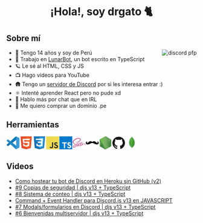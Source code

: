 <p>
  <h1 align="center"><b>¡Hola!, soy drgato 🐈</b></h1>
</p>

## Sobre mí

<img src="https://avatars.githubusercontent.com/u/43690887?s=200&u=059915dea147dfda41abb3a2064c13305634bc62&v=4" align="right" alt="discord pfp"/>

- 🚀 Tengo 14 años y soy de Perú
- 🌛 Trabajo en [LunarBot](https://dsc.gg/lunarbotxd), un bot escrito en TypeScript
- 🪐 Le sé al HTML, CSS y JS
- 📺 Hago videos para YouTube
- 🛖 Tengo un [servidor de Discord](https://drgato.ml/discord) por si les interesa entrar :)
- ⚛️ Intenté aprender React pero no pude xd
- 🙊 Hablo más por chat que en IRL
- 💎 Me quiero comprar un dominio .pe

## Herramientas

<div>
<img align="left" alt="Visual Studio Code" width="35px" src="https://raw.githubusercontent.com/devicons/devicon/master/icons/vscode/vscode-original.svg" />
<img align="left" alt="HTML5" width="35px" src="https://raw.githubusercontent.com/devicons/devicon/master/icons/html5/html5-original.svg" />
<img align="left" alt="CSS3" width="35px" src="https://raw.githubusercontent.com/devicons/devicon/master/icons/css3/css3-original.svg" />
<img align="left" alt="JavaScript" width="35px" src="https://raw.githubusercontent.com/devicons/devicon/master/icons/javascript/javascript-original.svg" />
<img align="left" alt="TypeScript" width="35px" src="https://raw.githubusercontent.com/devicons/devicon/master/icons/typescript/typescript-original.svg" />
<img align="left" alt="Sass" width="35px" src="https://raw.githubusercontent.com/devicons/devicon/master/icons/sass/sass-original.svg" />
<img align="left" alt="Handlebars" width="35px" src="https://raw.githubusercontent.com/devicons/devicon/master/icons/handlebars/handlebars-original.svg" />
<img align="left" alt="Node.js" width="35px" src="https://raw.githubusercontent.com/github/explore/80688e429a7d4ef2fca1e82350fe8e3517d3494d/topics/nodejs/nodejs.png" />
<img alt="MongoDB" width="35px" src="https://raw.githubusercontent.com/devicons/devicon/master/icons/mongodb/mongodb-original.svg" /><img align="left" alt="GitHub" width="35px" src="https://raw.githubusercontent.com/devicons/devicon/master/icons/github/github-original.svg" />  
<div/>
  
## Videos

- [Como hostear tu bot de Discord en Heroku sin GitHub (v2)](https://www.youtube.com/watch?v=QRm-FarG3SI)
- [#9 Copias de seguridad | djs v13 + TypeScript](https://www.youtube.com/watch?v=wBToMz3nueY)
- [#8 Sistema de conteo | djs v13 + TypeScript](https://www.youtube.com/watch?v=UPWtCi99AvA)
- [Command + Event Handler para Discord.js v13 en JAVASCRIPT](https://www.youtube.com/watch?v=C5hASKhdLIE)
- [#7 Modals/formularios en Discord | djs v13 + TypeScript](https://www.youtube.com/watch?v=NGnKMoz5nmU)
- [#6 Bienvenidas multiservidor | djs v13 + TypeScript](https://www.youtube.com/watch?v=TE_08wx_wx8)

<!-- ### Hi there 👋 -->

<!--
**drgatoxd/drgatoxd** is a ✨ _special_ ✨ repository because its `README.md` (this file) appears on your GitHub profile.

Here are some ideas to get you started:

- 🔭 I’m currently working on ...
- 🌱 I’m currently learning ...
- 👯 I’m looking to collaborate on ...
- 🤔 I’m looking for help with ...
- 💬 Ask me about ...
- 📫 How to reach me: ...
- 😄 Pronouns: ...
- ⚡ Fun fact: ...
-->
